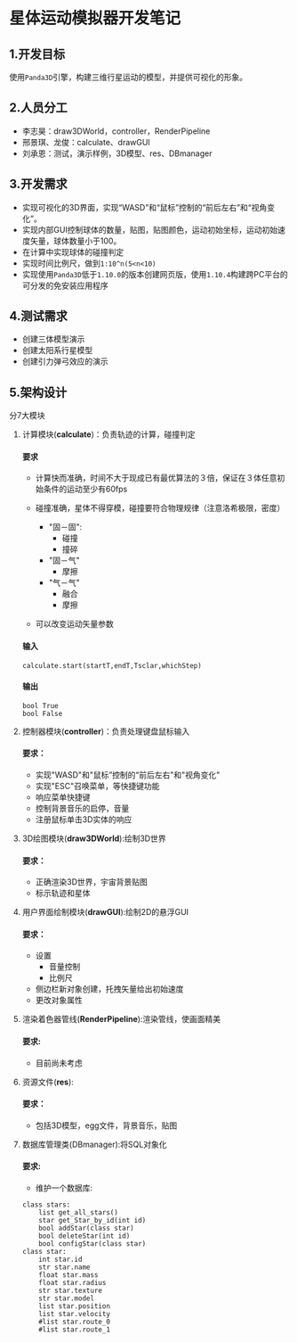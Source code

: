 <!--
* @Author: Alicespace
* @Date: 2019-11-18 08:28:36
 * @LastEditTime: 2019-12-12 10:52:54
-->

# 星体运动模拟器开发笔记

## 1.开发目标

使用```Panda3D```引擎，构建三维行星运动的模型，并提供可视化的形象。

## 2.人员分工

- 李志昊：draw3DWorld，controller，RenderPipeline
- 邢景琪、龙俊：calculate、drawGUI
- 刘承恩：测试，演示样例，3D模型、res、DBmanager

## 3.开发需求

- 实现可视化的3D界面，实现“WASD”和“鼠标”控制的“前后左右”和“视角变化”。
- 实现内部GUI控制球体的数量，贴图，贴图颜色，运动初始坐标，运动初始速度矢量，球体数量小于$100$。
- 在计算中实现球体的碰撞判定
- 实现时间比例尺，做到```1:10^n(5<n<10)```
- 实现使用```Panda3D```低于```1.10.0```的版本创建网页版，使用```1.10.4```构建跨PC平台的可分发的免安装应用程序

## 4.测试需求

- 创建三体模型演示
- 创建太阳系行星模型
- 创建引力弹弓效应的演示

## 5.架构设计
  
分7大模块

1. 计算模块(**calculate**)：负责轨迹的计算，碰撞判定  

	#### 要求
	- 计算快而准确，时间不大于现成已有最优算法的３倍，保证在３体任意初始条件的运动至少有60fps

	- 碰撞准确，星体不得穿模，碰撞要符合物理规律（注意洛希极限，密度）
		- "固－固":
			- 碰撞
			- 撞碎
		- "固－气"
			- 摩擦
		- "气－气"
			- 融合
			- 摩擦  
	- 可以改变运动矢量参数  
	#### 输入
	```
	calculate.start(startT,endT,Tsclar,whichStep)
	```
	#### 输出
	```
	bool True
	bool False
	```
2. 控制器模块(**controller**)：负责处理键盘鼠标输入  

	#### 要求：
	- 实现"WASD"和"鼠标”控制的“前后左右"和"视角变化"
	- 实现"ESC"召唤菜单，等快捷键功能
	- 响应菜单快捷键
	- 控制背景音乐的启停，音量
	- 注册鼠标单击3D实体的响应

3. 3D绘图模块(**draw3DWorld**):绘制3D世界  

	#### 要求：
	- 正确渲染3D世界，宇宙背景贴图
	- 标示轨迹和星体

4. 用户界面绘制模块(**drawGUI**):绘制2D的悬浮GUI  

	#### 要求：
	- 设置
		- 音量控制
		- 比例尺
	- 侧边栏新对象创建，托拽矢量给出初始速度
	- 更改对象属性

5. 渲染着色器管线(**RenderPipeline**):渲染管线，使画面精美  

	#### 要求:
	- 目前尚未考虑
6. 资源文件(**res**):  

	#### 要求：
	- 包括3D模型，egg文件，背景音乐，贴图
7. 数据库管理类(DBmanager):将SQL对象化
	#### 要求:
	- 维护一个数据库:
	```
	class stars:
		list get_all_stars()
		star get_Star_by_id(int id)
		bool addStar(class star)
		bool deleteStar(int id)
		bool configStar(class star)
	class star:
		int star.id
		str star.name
		float star.mass
		float star.radius
		str star.texture
		str star.model
		list star.position
		list star.velocity
		#list star.route_0
		#list star.route_1
	```
